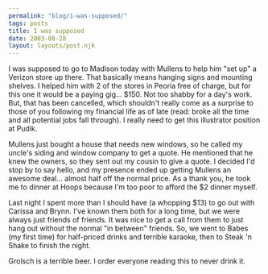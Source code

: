 ```yaml
---
permalink: "blog/i-was-supposed/"
tags: posts
title: I was supposed
date: 2003-08-28
layout: layouts/post.njk
---
```


I was supposed to go to Madison today with Mullens to help him "set up" a Verizon store up there. That basically means hanging signs and mounting shelves. I helped him with 2 of the stores in Peoria free of charge, but for this one it would be a paying gig... $150. Not too shabby for a day's work. But, that has been cancelled, which shouldn't really come as a surprise to those of you following my financial life as of late (read: broke all the time and all potential jobs fall through). I really need to get this illustrator position at Pudik.

Mullens just bought a house that needs new windows, so he called my uncle's siding and window company to get a quote. He mentioned that he knew the owners, so they sent out my cousin to give a quote. I decided I'd stop by to say hello, and my presence ended up getting Mullens an awesome deal... almost half off the normal price. As a thank you, he took me to dinner at Hoops because I'm too poor to afford the $2 dinner myself. 

Last night I spent more than I should have (a whopping $13) to go out with Carissa and Brynn. I've known them both for a long time, but we were always just friends of friends. It was nice to get a call from them to just hang out without the normal "in between" friends. So, we went to Babes (my first time) for half-priced drinks and terrible karaoke, then to Steak 'n Shake to finish the night. 

Grolsch is a terrible beer. I order everyone reading this to never drink it.